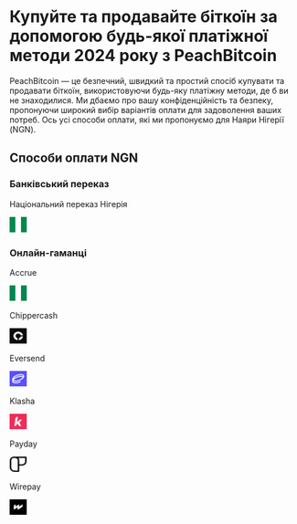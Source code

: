 <body class="payment-methods-page">

# Купуйте та продавайте біткоїн за допомогою будь-якої платіжної методи 2024 року з PeachBitcoin

PeachBitcoin — це безпечний, швидкий та простий спосіб купувати та продавати біткоїн, використовуючи будь-яку платіжну методи, де б ви не знаходилися. Ми дбаємо про вашу конфіденційність та безпеку, пропонуючи широкий вибір варіантів оплати для задоволення ваших потреб. Ось усі способи оплати, які ми пропонуємо для Наяри Нігерії (NGN).

## Способи оплати NGN

### Банківський переказ

<div class="payment-grid">
    <div class="payment-grid-item">
        <p>Національний переказ Нігерія</p> 
        <img src="/img/faq/logoimg/nigeriaflag.png" width="30px" height="27px" alt="Купуйте біткоїн за допомогою Національного переказу Нігерія, Продавайте біткоїн за допомогою Національного переказу Нігерія">
    </div>
</div>

### Онлайн-гаманці

<div class="payment-grid">
    <div class="payment-grid-item">
        <p>Accrue</p> 
        <img src="/img/faq/logoimg/nigeriaflag.png" width="30px" height="27px" alt="Купуйте біткоїн за допомогою Accrue, Продавайте біткоїн за допомогою Accrue">
    </div>
    <div class="payment-grid-item">
        <p>Chippercash</p> 
        <img src="/img/faq/logoimg/chippercash.png" width="30px" height="27px" alt="Купуйте біткоїн за допомогою Chippercash, Продавайте біткоїн за допомогою Chippercash">
    </div>
    <div class="payment-grid-item">
        <p>Eversend</p> 
        <img src="/img/faq/logoimg/eversend.png" width="30px" height="27px" alt="Купуйте біткоїн за допомогою Eversend, Продавайте біткоїн за допомогою Eversend">
    </div>
    <div class="payment-grid-item">
        <p>Klasha</p> 
        <img src="/img/faq/logoimg/klasha.png" width="30px" height="27px" alt="Купуйте біткоїн за допомогою Klasha, Продавайте біткоїн за допомогою Klasha">
    </div>
    <div class="payment-grid-item">
        <p>Payday</p> 
        <img src="/img/faq/logoimg/payday.png" width="30px" height="27px" alt="Купуйте біткоїн за допомогою Payday, Продавайте біткоїн за допомогою Payday">
    </div>
    <div class="payment-grid-item">
        <p>Wirepay</p> 
        <img src="/img/faq/logoimg/wirepay.png" width="30px" height="27px" alt="Купуйте біткоїн за допомогою Wirepay, Продавайте біткоїн за допомогою Wirepay">
    </div>
</div>

</body>

